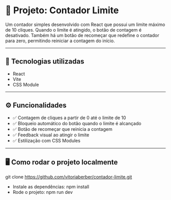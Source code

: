 # 🔢 Projeto: **Contador Limite**

Um contador simples desenvolvido com React que possui um limite máximo de 10 cliques. Quando o limite é atingido, o botão de contagem é desativado. Também há um botão de recomeçar que redefine o contador para zero, permitindo reiniciar a contagem do início.

---

## 🚀 Tecnologias utilizadas

- React
- Vite
- CSS Module

---

## ⚙️ Funcionalidades

- ✅ Contagem de cliques a partir de 0 até o limite de 10
- ✅ Bloqueio automático do botão quando o limite é alcançado
- ✅ Botão de recomeçar que reinicia a contagem
- ✅ Feedback visual ao atingir o limite
- ✅ Estilização com CSS Modules

---

## 🖥️ Como rodar o projeto localmente
 git clone https://github.com/vitoriaberber/contador-limite.git

 - Instale as dependências:
npm install
  - Rode o projeto:
npm run dev
